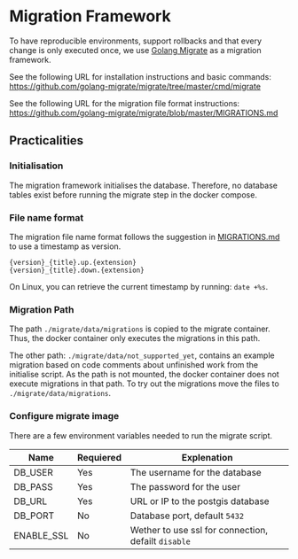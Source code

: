 # Migration Framework

To have reproducible environments, support rollbacks and that every change is only executed once, we use [Golang Migrate](https://github.com/golang-migrate/migrate/tree/master) as a migration framework.

See the following URL for installation instructions and basic commands:
<https://github.com/golang-migrate/migrate/tree/master/cmd/migrate>

See the following URL for the migration file format instructions:
<https://github.com/golang-migrate/migrate/blob/master/MIGRATIONS.md>

## Practicalities

### Initialisation

The migration framework initialises the database. Therefore, no database tables exist before running the migrate step in the docker compose.

### File name format

The migration file name format follows the suggestion in [MIGRATIONS.md](https://github.com/golang-migrate/migrate/blob/master/MIGRATIONS.md) to use a timestamp as version.

```
{version}_{title}.up.{extension}
{version}_{title}.down.{extension}
```

On Linux, you can retrieve the current timestamp by running: `date +%s`.

### Migration Path

The path `./migrate/data/migrations` is copied to the migrate container. Thus, the docker container only executes the migrations in this path.

The other path: `./migrate/data/not_supported_yet`, contains an example migration based on code comments about unfinished work from the initialise script. As the path is not mounted, the docker container does not execute migrations in that path. To try out the migrations move the files to `./migrate/data/migrations`.

### Configure migrate image

There are a few environment variables needed to run the migrate script.

| Name  | Requiered | Explenation  |
|------------|------|--------------|
| DB_USER    | Yes  | The username for the database  |
| DB_PASS    | Yes  | The password for the user  |
| DB_URL     | Yes  | URL or IP to the postgis database  |
| DB_PORT    | No   | Database port, default `5432` |
| ENABLE_SSL | No   | Wether to use ssl for connection, defailt `disable`|
